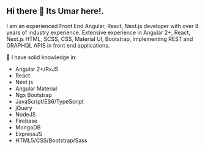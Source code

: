 ## Hi there 👋 Its Umar here!.

I am an experienced Front End Angular, React, Next.js developer with over 8 years of industry experience. Extensive experience in Angular 2+, React, Next.js HTML, SCSS, CSS, Material UI, Bootstrap, implementing REST and GRAPHQL APIS in front end applications. 

🔭 I have solid knowledge in:

  - Angular 2+/RxJS
  - React
  - Next js
  - Angular Material
  - Ngx Bootstrap
  - JavaScript/ES6/TypeScript
  - jQuery
  - NodeJS
  - Firebase
  - MongoDB
  - ExpressJS
  - HTML5/CSS/Bootstrap/Sass

